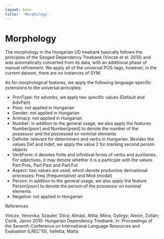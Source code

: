 ```yaml
---
layout: base
title:  'Morphology'
---
```


# Morphology

The morphology in the Hungarian UD treebank basically follows the principles of the Szeged Dependency Treebank (Vincze et al. 2010) and was automatically converted from its data, with an additional phase of manual refinement. We apply all of the universal POS-tags, however, in the current dataset, there are no instances of SYM.

As for morphological features, we apply the following language-specific extensions to the universal principles:

- PronType: for adverbs, we apply two specific values (Default and AdvPart)
- Poss: not applied in Hungarian
- Gender: not applied in Hungarian
- Animacy: not applied in Hungarian
- Number: in addition to the general usage, we also apply the features Number[psor] and Number[psed] to denote the number of the possessor and the possessed on nominal elements
- Definite: relevant for determiners and verbs in Hungarian. Besides the values Def and Indef, we apply the value 2 for marking second person objects
- VerbForm: it denotes finite and infinitival forms of verbs and auxiliaries. For adjectives, it may denote whether it is a participle with the values Part:Pres, Part:Past and Part:Fut
- Aspect: two values are used, which denote productive derivational processes: Freq (frequentative) and Mod (modal)
- Person: in addition to the general usage, we also apply the feature Person[psor] to denote the person of the possessor on nominal elements
- Negative: not applied in Hungarian

References

Vincze, Veronika; Szauter, Dóra; Almási, Attila; Móra, György; Alexin, Zoltán; Csirik, János 2010: Hungarian Dependency Treebank. In: Proceedings of the Seventh Conference on International Language Resources and Evaluation (LREC’10), Valletta, Malta.
